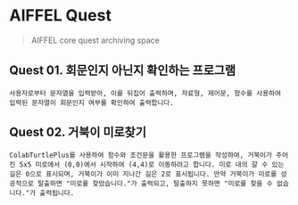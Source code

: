 # AIFFEL Quest

> AIFFEL core quest archiving space

## Quest 01. 회문인지 아닌지 확인하는 프로그램

```
사용자로부터 문자열을 입력받아, 이를 뒤집어 출력하며, 자료형, 제어문, 함수를 사용하여 입력된 문자열이 회문인지 여부를 확인하여 출력합니다.
```

## Quest 02. 거북이 미로찾기

```
ColabTurtlePlus를 사용하여 함수와 조건문을 활용한 프로그램을 작성하여, 거북이가 주어진 5x5 미로에서 (0,0)에서 시작하여 (4,4)로 이동하려고 합니다. 미로 내의 갈 수 있는 길은 0으로 표시되며, 거북이가 이미 지나간 길은 2로 표시됩니다. 만약 거북이가 미로를 성공적으로 탈출하면 "미로를 찾았습니다."가 출력되고, 탈출하지 못하면 "미로를 찾을 수 없습니다."가 출력됩니다.
```

